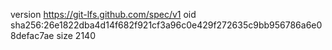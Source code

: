 version https://git-lfs.github.com/spec/v1
oid sha256:26e1822dba4d14f682f921cf3a96c0e429f272635c9bb956786a6e08defac7ae
size 2140

